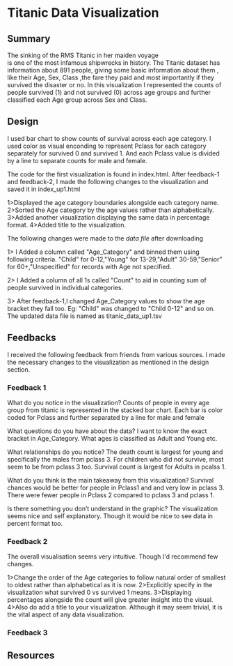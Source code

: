 # Titanic Data Visualization

## Summary

The sinking of the RMS Titanic in her maiden voyage is one of the most infamous shipwrecks in history. The Titanic dataset has information about 891 people, giving some basic information about them , like their Age, Sex, Class ,the fare they paid and most importantly if they survived the disaster or no. In this visualization I  represented the counts of people survived (1) and not survived (0) across age groups and further classified each Age group across Sex and Class. 

## Design

I used bar chart to show counts of survival across each age category. I used color as visual enconding to represent Pclass for each category separately for survived 0 and survived 1. And each Pclass value is divided by a line to separate counts for male and female. 

The code for the first visualization is found in index.html. After feedback-1 and feedback-2, I made the following changes to the visualization and saved it in index\_up1.html

1>Displayed the age category boundaries alongside each category name.
2>Sorted the Age category by the age values rather than alphabetically.
3>Added another visualization displaying the same data in percentage format.
4>Added title to the visualization.

The following changes were made to the *data file* after downloading

1> I Added a column called "Age\_Category" and binned them using following criteria.
"Child" for 0-12,"Young" for 13-29,"Adult" 30-59,"Senior" for 60+,"Unspecified" for records with Age not specified. 

2> I Added a column of all 1s called "Count" to aid in counting sum of people survived in individual categories.

3> After feedback-1,I changed Age\_Category values to show the age bracket they fall too. Eg: "Child" was changed to "Child 0-12" and so on. The updated data file is named as titanic\_data\_up1.tsv


## Feedbacks

I received the following feedback from friends from various sources. I made the necessary changes to the visualization as mentioned in the design section. 

### Feedback 1

What do you notice in the visualization?
Counts of people in every age group from titanic is represented in the stacked bar chart. Each bar is color coded for Pclass and further separated by a line for male and female

What questions do you have about the data?
I want to know the exact bracket in Age\_Category. What ages is classified as Adult and Young etc. 

What relationships do you notice?
The death count is largest for young and specifically the males from pclass 3. For children who did not survive, most seem to be from pclass 3 too. Survival count is largest for Adults in pcalss 1.   

What do you think is the main takeaway from this visualization?
Survival chances would be better for people in Pclass1 and and very low in pclass 3. There were fewer people in Pclass 2 compared to pclass 3 and pclass 1. 

Is there something you don’t understand in the graphic?
The visualization seems nice and self explanatory. Though it would be nice to see data in percent format too. 

### Feedback 2

The overall visualisation seems very intuitive. Though I'd recommend few changes. 

1>Change the order of the Age categories to follow natural order of smallest to oldest rather than alphabetical as it is now.
2>Explicitly specify in the visualization what survived 0 vs survived 1 means. 
3>Displaying percentages alongside the count will give greater insight into the visual.
4>Also do add a title to your visualization. Although it may seem trivial, it is the vital aspect of any data visualization.


### Feedback 3


## Resources





